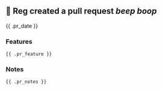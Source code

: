 
<h2>🤖 Reg created a pull request <em>beep boop</em></h2>

{{ .pr_date }}

<h3>Features</h3>

    {{ .pr_feature }}

<h3>Notes</h3>

    {{ .pr_notes }}
